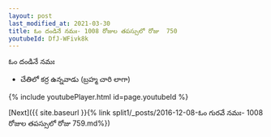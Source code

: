 ```yaml
---
layout: post
last_modified_at: 2021-03-30
title: ఓం దండినే నమః- 1008 రోజుల తపస్సులో రోజు  750
youtubeId: DfJ-WFivk8k
---
```

 
 
 ఓం దండినే నమః  
 
 -  చేతిలో కర్ర ఉన్నవాడు (బ్రహ్మ చారి లాగా) 
 
  
 
  
 
 
 
 
 
 


{% include youtubePlayer.html id=page.youtubeId %}
 
[Next]({{ site.baseurl }}{% link  split1/_posts/2016-12-08-ఓం గురవే నమః- 1008 రోజుల తపస్సులో రోజు  759.md%})
 
